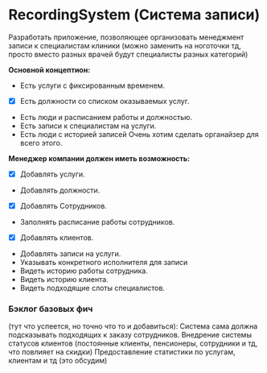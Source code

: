 # RecordingSystem (Система записи)

Разработать приложение, позволяющее организовать менеджмент записи к специалистам клиники (можно заменить на ноготочки тд, просто вместо разных врачей будут специалисты разных категорий)

**Основной концептион:**
- Есть услуги с фиксированным временем.
- [x] Есть должности со списком оказываемых услуг.
- Есть люди и расписанием работы и должностью.
- Есть записи к специалистам на услуги.
- Есть люди с историей записей
Очень хотим сделать органайзер для всего этого.

**Менеджер компании должен иметь возможность:**
- [x] Добавлять услуги.
- Добавлять должности.
- [x] Добавлять Сотрудников.
- Заполнять расписание работы сотрудников.
- [x] Добавлять клиентов.
- Добавлять записи на услуги.
- Указывать конкретного исполнителя для записи
- Видеть историю работы сотрудника.
- Видеть историю клиента.
- Видеть подходящие слоты специалистов.

### Бэклог базовых фич

(тут что успеется, но точно что то и добавиться):
Система сама должна подсказывать подходящих к заказу сотрудников.
Внедрение системы статусов клиентов (постоянные клиенты, пенсионеры, сотрудники и тд, что повлияет на скидки)
Предоставление статистики по услугам, клиентам и тд (это обсудим) 
